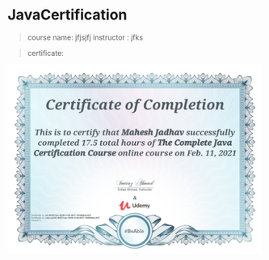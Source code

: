 # JavaCertification 

>course name: jfjsjfj
>instructor : jfks

>certificate:

![plot](./UC-6f227ebc-9239-4146-8f37-194888bbc937.jpg)
